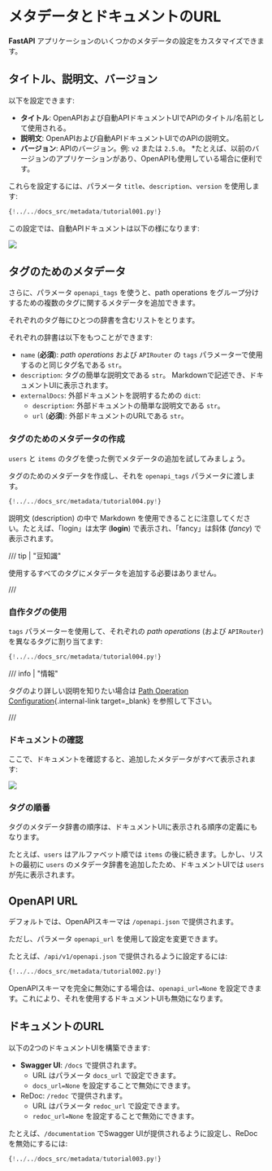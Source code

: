 # メタデータとドキュメントのURL

**FastAPI** アプリケーションのいくつかのメタデータの設定をカスタマイズできます。

## タイトル、説明文、バージョン

以下を設定できます:

* **タイトル**: OpenAPIおよび自動APIドキュメントUIでAPIのタイトル/名前として使用される。
* **説明文**: OpenAPIおよび自動APIドキュメントUIでのAPIの説明文。
* **バージョン**: APIのバージョン。例: `v2` または `2.5.0`。
     *たとえば、以前のバージョンのアプリケーションがあり、OpenAPIも使用している場合に便利です。

これらを設定するには、パラメータ `title`、`description`、`version` を使用します:

```Python hl_lines="4-6"
{!../../docs_src/metadata/tutorial001.py!}
```

この設定では、自動APIドキュメントは以下の様になります:

<img src="/img/tutorial/metadata/image01.png">

## タグのためのメタデータ

さらに、パラメータ `openapi_tags` を使うと、path operations をグループ分けするための複数のタグに関するメタデータを追加できます。

それぞれのタグ毎にひとつの辞書を含むリストをとります。

それぞれの辞書は以下をもつことができます:

* `name` (**必須**): *path operations* および `APIRouter` の `tags` パラメーターで使用するのと同じタグ名である `str`。
* `description`: タグの簡単な説明文である `str`。 Markdownで記述でき、ドキュメントUIに表示されます。
* `externalDocs`: 外部ドキュメントを説明するための `dict`:
    * `description`: 外部ドキュメントの簡単な説明文である `str`。
    * `url` (**必須**): 外部ドキュメントのURLである `str`。

### タグのためのメタデータの作成

`users` と `items` のタグを使った例でメタデータの追加を試してみましょう。

タグのためのメタデータを作成し、それを `openapi_tags` パラメータに渡します。

```Python hl_lines="3-16  18"
{!../../docs_src/metadata/tutorial004.py!}
```

説明文 (description) の中で Markdown を使用できることに注意してください。たとえば、「login」は太字 (**login**) で表示され、「fancy」は斜体 (_fancy_) で表示されます。

/// tip | "豆知識"

使用するすべてのタグにメタデータを追加する必要はありません。

///

### 自作タグの使用

`tags` パラメーターを使用して、それぞれの *path operations* (および `APIRouter`) を異なるタグに割り当てます:

```Python hl_lines="21  26"
{!../../docs_src/metadata/tutorial004.py!}
```

/// info | "情報"

タグのより詳しい説明を知りたい場合は [Path Operation Configuration](path-operation-configuration.md#tags){.internal-link target=_blank} を参照して下さい。

///

### ドキュメントの確認

ここで、ドキュメントを確認すると、追加したメタデータがすべて表示されます:

<img src="/img/tutorial/metadata/image02.png">

### タグの順番

タグのメタデータ辞書の順序は、ドキュメントUIに表示される順序の定義にもなります。

たとえば、`users` はアルファベット順では `items` の後に続きます。しかし、リストの最初に `users` のメタデータ辞書を追加したため、ドキュメントUIでは `users` が先に表示されます。

## OpenAPI URL

デフォルトでは、OpenAPIスキーマは `/openapi.json` で提供されます。

ただし、パラメータ `openapi_url` を使用して設定を変更できます。

たとえば、`/api/v1/openapi.json` で提供されるように設定するには:

```Python hl_lines="3"
{!../../docs_src/metadata/tutorial002.py!}
```

OpenAPIスキーマを完全に無効にする場合は、`openapi_url=None` を設定できます。これにより、それを使用するドキュメントUIも無効になります。

## ドキュメントのURL

以下の2つのドキュメントUIを構築できます:

* **Swagger UI**: `/docs` で提供されます。
     * URL はパラメータ `docs_url` で設定できます。
     * `docs_url=None` を設定することで無効にできます。
* ReDoc: `/redoc` で提供されます。
     * URL はパラメータ `redoc_url` で設定できます。
     * `redoc_url=None` を設定することで無効にできます。

たとえば、`/documentation` でSwagger UIが提供されるように設定し、ReDocを無効にするには:

```Python hl_lines="3"
{!../../docs_src/metadata/tutorial003.py!}
```
